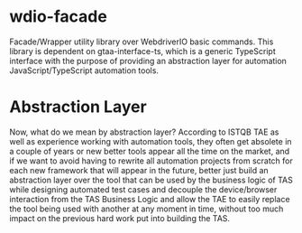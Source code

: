 # wdio-facade
Facade/Wrapper utility library over WebdriverIO basic commands.
This library is dependent on gtaa-interface-ts, which is a generic TypeScript interface
with the purpose of providing an abstraction layer for automation JavaScript/TypeScript automation tools.

# Abstraction Layer
Now, what do we mean by abstraction layer? According to ISTQB TAE as well as experience working with automation tools,
they often get absolete in a couple of years or new better tools appear all the time on the market, and if we want to avoid
having to rewrite all automation projects from scratch for each new framework that will appear in the future, better just
build an abstraction layer over the tool that can be used by the business logic of TAS while designing automated test cases
and decouple the device/browser interaction from the TAS Business Logic and allow the TAE to easily replace the tool being
used with another at any moment in time, without too much impact on the previous hard work put into building the TAS.